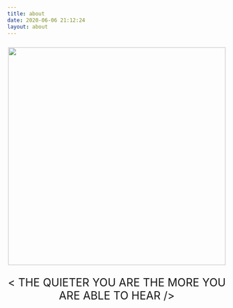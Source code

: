 ```yaml
---
title: about
date: 2020-06-06 21:12:24
layout: about
---
```


<p style="text-align:center;font-size: 25px;">
    <img src="https://yubuntu0109.github.io/2020/06/21/image-repo/wechat-GoogTech.png" width="500">
</p>
<p style="text-align:center;font-size: 25px;">
    < THE QUIETER YOU ARE THE MORE YOU ARE ABLE TO HEAR />
</p>
